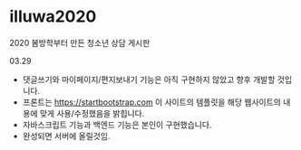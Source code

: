 # illuwa2020
2020 봄방학부터 만든 청소년 상담 게시판

03.29
- 댓글쓰기와 마이페이지/편지보내기 기능은 아직 구현하지 않았고 향후 개발할 것입니다.
- 프론트는 https://startbootstrap.com 이 사이트의 템플릿을 해당 웹사이트의 내용에 맞게 사용/수정했음을 밝힙니다.
- 자바스크립트 기능과 백엔드 기능은 본인이 구현했습니다.
- 완성되면 서버에 올릴것임.
